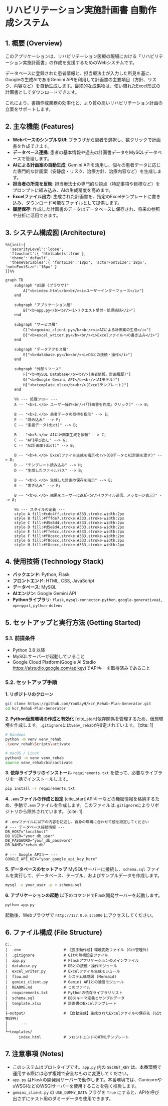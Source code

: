 # リハビリテーション実施計画書 自動作成システム

## 1\. 概要 (Overview)

このアプリケーションは、リハビリテーション医療の現場における「リハビリテーション実施計画書」の作成を支援するためのWebシステムです。

データベースに登録された患者情報と、担当療法士が入力した所見を基に、Googleの生成AIであるGemini APIを利用して計画書の主要項目（方針、リスク、内容など）を自動生成します。最終的な成果物は、使い慣れたExcel形式の計画書としてダウンロードできます。

これにより、書類作成業務の効率化と、より質の高いリハビリテーション計画の立案をサポートします。

## 2\. 主な機能 (Features)

  - **WebベースのシンプルなUI**: ブラウザから患者を選択し、数クリックで計画書を作成できます。
  - **データベース連携**: 患者の基本情報や過去の計画書データをMySQLデータベースで管理します。
  - **AIによる計画案の自動生成**: Gemini APIを活用し、個々の患者データに応じた専門的な計画案（安静度・リスク、治療方針、治療内容など）を生成します。
  - **担当者の所見を反映**: 担当療法士の専門的な視点（特記事項や目標など）をプロンプトに組み込み、AIの生成精度を高めます。
  - **Excelファイル出力**: 生成された計画書を、指定のExcelテンプレートに書き込み、ダウンロード可能なファイルとして提供します。
  - **履歴保存**: 作成した計画書のデータはデータベースに保存され、将来の参照や分析に活用できます。

## 3\. システム構成図 (Architecture)

```mermaid
%%{init:{
  'securityLevel':'loose',
  'flowchart':{ 'htmlLabels':true },
  'theme':'default',
  'themeVariables':{ 'fontSize':'18px', 'actorFontSize':'18px', 'noteFontSize':'16px' }
}}%%

graph TD
    subgraph "UI層 (ブラウザ)"
        A["<b>index.html</b><br/><i>ユーザーインターフェース</i>"]
    end

    subgraph "アプリケーション層"
        B["<b>app.py</b><br/><i>リクエスト受付・処理統括</i>"]
    end

    subgraph "サービス層"
        C["<b>gemini_client.py</b><br/><i>AIによる計画案の生成</i>"]
        D["<b>excel_writer.py</b><br/><i>Excelファイルへの書き込み</i>"]
    end

    subgraph "データアクセス層"
        E["<b>database.py</b><br/><i>DBとの接続・操作</i>"]
    end

    subgraph "外部リソース"
        F["<b>MySQL Database</b><br/>(患者情報、計画履歴)"]
        G["<b>Google Gemini API</b><br/>(AIモデル)"]
        H["<b>template.xlsx</b><br/>(Excelテンプレート)"]
    end

    %% --- 処理フロー ---
    A -- "<b>1.</b> ユーザー操作<br/>(「計画書を作成」クリック)" --> B;

    B -- "<b>2.</b> 患者データの取得を指示" --> E;
    E -- "読み込み" --> F;
    E -- "患者データ(dict)" --> B;

    B -- "<b>3.</b> AIに計画案生成を依頼" --> C;
    C -- "API呼び出し" --> G;
    C -- "AI計画案(dict)" --> B;

    B -- "<b>4.</b> Excelファイル生成を指示<br/>(DBデータとAI計画を渡す)" --> D;
    D -- "テンプレート読み込み" --> H;
    D -- "生成したファイルパス" --> B;

    B -- "<b>5.</b> 生成した計画の保存を指示" --> E;
    E -- "書き込み" --> F;

    B -- "<b>6.</b> 結果をユーザーに返却<br/>(ファイル送信、メッセージ表示)" --> A;
    
    %% --- スタイルの定義 ---
    style A fill:#cde4ff,stroke:#333,stroke-width:2px
    style B fill:#fffde7,stroke:#333,stroke-width:2px
    style C fill:#d5e8d4,stroke:#333,stroke-width:2px
    style D fill:#d5e8d4,stroke:#333,stroke-width:2px
    style E fill:#ffe6cc,stroke:#333,stroke-width:2px
    style F fill:#f8cecc,stroke:#333,stroke-width:2px
    style G fill:#f8cecc,stroke:#333,stroke-width:2px
    style H fill:#f8cecc,stroke:#333,stroke-width:2px
```

## 4\. 使用技術 (Technology Stack)

  - **バックエンド**: Python, Flask
  - **フロントエンド**: HTML, CSS, JavaScript
  - **データベース**: MySQL
  - **AIエンジン**: Google Gemini API
  - **Pythonライブラリ**: `flask`, `mysql-connector-python`, `google-generativeai`, `openpyxl`, `python-dotenv`

## 5\. セットアップと実行方法 (Getting Started)

### 5.1. 前提条件

  - Python 3.8 以降
  - MySQLサーバーが起動していること
  - Google Cloud Platform(Google AI Stadio https://aistudio.google.com/apikey)でAPIキーを取得済みであること

### 5.2. セットアップ手順

**1. リポジトリのクローン**

```bash
git clone https://github.com/YouSayH/kcr_Rehab-Plan-Generator.git
cd kcr_Rehab-Plan-Generator
```

**2. Python仮想環境の作成と有効化**
[cite\_start]依存関係を管理するため、仮想環境を作成します。`.gitignore`には`venv_rehab`が指定されています。 [cite: 1]

```bash
# Windows
python -m venv venv_rehab
.\venv_rehab\Scripts\activate

# macOS / Linux
python3 -m venv venv_rehab
source venv_rehab/bin/activate
```

**3. 依存ライブラリのインストール**
`requirements.txt` を使って、必要なライブラリを一括でインストールします。

```bash
pip install -r requirements.txt
```

**4. `.env`ファイルの作成と設定**
[cite\_start]APIキーなどの機密情報を格納するため、手動で`.env`ファイルを作成します。このファイルは`.gitignore`によりリポジトリから除外されています。 [cite: 1]

```
# .envファイルに以下の内容を記述し、自身の環境に合わせて値を設定してください
# --- データベース接続情報 ---
DB_HOST="localhost"
DB_USER="your_db_user"
DB_PASSWORD="your_db_password"
DB_NAME="rehab_db"

# --- Google APIキー ---
GOOGLE_API_KEY="your_google_api_key_here"
```

**5. データベースのセットアップ**
MySQLサーバーに接続し、`schema.sql` ファイルを実行して、データベース、テーブル、およびサンプルデータを作成します。

```bash
mysql -u your_user -p < schema.sql
```

**6. アプリケーションの起動**
以下のコマンドでFlask開発サーバーを起動します。

```bash
python app.py
```

起動後、Webブラウザで `http://127.0.0.1:5000` にアクセスしてください。

## 6\. ファイル構成 (File Structure)

```
C:.
│  .env                   # 【要手動作成】環境変数ファイル (Git管理外)
│  .gitignore             # Gitの無視設定ファイル
│  app.py                 # Flaskアプリケーションのメインファイル
│  database.py            # DBとの接続・操作モジュール
│  excel_writer.py        # Excelファイル生成モジュール
│  flow.md                # システム構成図 (Mermaid)
│  gemini_client.py       # Gemini APIとの通信モジュール
│  README.md              # このファイル
│  requirements.txt       # Pythonの依存ライブラリリスト
│  schema.sql             # DBスキーマ定義とサンプルデータ
│  template.xlsx          # 計画書のExcelテンプレート
│
├─output/                 # 【自動生成】生成されたExcelファイルの保存先 (Git管理外)
│      ...
│
└─templates/
      index.html          # フロントエンドのHTMLテンプレート
```

## 7\. 注意事項 (Notes)

  - このシステムはプロトタイプです。`app.py` 内の `SECRET_KEY` は、本番環境で運用する際には必ず複雑で安全なものに変更してください。
  - `app.py` はFlaskの開発用サーバーで動作します。本番環境では、GunicornやuWSGIなどのWSGIサーバーを使用することを強く推奨します。
  - `gemini_client.py` の `USE_DUMMY_DATA` フラグを `True` にすると、APIを呼び出さずにテスト用のダミーデータを使用できます。